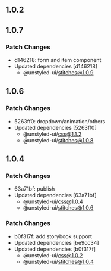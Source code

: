 ## 1.0.2

## 1.0.7

### Patch Changes

- d146218: form and item component
- Updated dependencies [d146218]
  - @unstyled-ui/stitches@1.0.9

## 1.0.6

### Patch Changes

- 5263ff0: dropdown/animation/others
- Updated dependencies [5263ff0]
  - @unstyled-ui/css@1.1.2
  - @unstyled-ui/stitches@1.0.8

## 1.0.4

### Patch Changes

- 63a71bf: publish
- Updated dependencies [63a71bf]
  - @unstyled-ui/css@1.0.4
  - @unstyled-ui/stitches@1.0.6

### Patch Changes

- b0f317f: add storybook support
- Updated dependencies [be9cc34]
- Updated dependencies [b0f317f]
  - @unstyled-ui/css@1.0.2
  - @unstyled-ui/stitches@1.0.4
